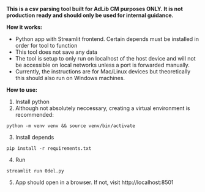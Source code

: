 **This is a csv parsing tool built for AdLib CM purposes ONLY. It is not production ready and should only be used for internal guidance.**

**How it works:**
* Python app with Streamlit frontend. Certain depends must be installed in order for tool to function
* This tool does not save any data
* The tool is setup to only run on localhost of the host device and will not be accessible on local networks unless a port is forwarded manually.
* Currently, the instructions are for Mac/Linux devices but theoretically this should also run on Windows machines.

**How to use:**
1. Install python
2. Although not absolutely neccessary, creating a virtual environment is recommended:
```
python -m venv venv && source venv/bin/activate
```
3. Install depends
```
pip install -r requirements.txt
```
4. Run
```
streamlit run 0del.py
```
5. App should open in a browser. If not, visit http://localhost:8501